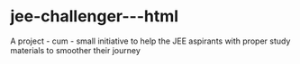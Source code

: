 # jee-challenger---html
 
A project - cum - small initiative to help the JEE aspirants with proper study materials to smoother their journey

